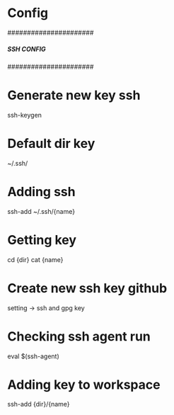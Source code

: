 # Config

######################
##### SSH CONFIG #####
######################
# Generate new key ssh
ssh-keygen
# Default dir key
~/.ssh/
# Adding ssh
ssh-add ~/.ssh/{name}
# Getting key
cd {dir}
cat {name}
# Create new ssh key github 
setting -> ssh and gpg key
# Checking ssh agent run
eval $(ssh-agent)
# Adding key to workspace
ssh-add {dir}/{name}
